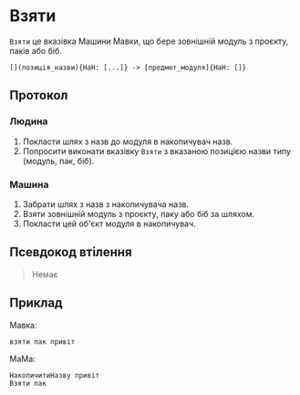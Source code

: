 # Взяти

`Взяти` <keyword>це</keyword> вказівка <subject>Машини Мавки</subject>, що бере зовнішній модуль з проєкту, паків або
біб.

```
[](позиція_назви){НаН: [...]} -> [предмет_модуля]{НаН: []}
```

## Протокол

### Людина

1. Покласти шлях з назв до модуля в накопичувач назв.
2. Попросити виконати вказівку `Взяти` з вказаною позицією назви типу (модуль, пак, біб).

### Машина

1. Забрати шлях з назв з накопичувача назв.
2. Взяти зовнішній модуль з проєкту, паку або біб за шляхом.
3. Покласти цей об'єкт модуля в накопичувач.

## Псевдокод втілення

> Немає

## Приклад

<subject>Мавка</subject>:

```мавка
взяти пак привіт
```

<subject>МаМа</subject>:

```мама
НакопичитиНазву привіт
Взяти пак
```